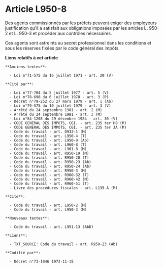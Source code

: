 # Article L950-8

Des agents commissionnés par les préfets peuvent exiger des employeurs justification qu'il a satisfait aux obligations
imposées par les articles L. 950-2 et L. 950-3 et procéder aux contrôles nécessaires.

Ces agents sont astreints au secret professionnel dans les conditions et sous les réserves fixées par le code général des
impôts.

**Liens relatifs à cet article**

	**Anciens textes**:

	  - Loi n°71-575 du 16 juillet 1971 - art. 20 (V)

	**Cité par**:

	  - Loi n°77-704 du 5 juillet 1977 - art. 5 (V)
	  - Loi n°78-698 du 6 juillet 1978 - art. 3 (P)
	  - Décret n°79-252 du 27 mars 1979 - art. 1 (Ab)
	  - Loi n°79-575 du 10 juillet 1979 - art. 3 (V)
	  - Arrêté du 24 septembre 1981 - art. 2 (M)
	  - Arrêté du 24 septembre 1981 - art. 3 (M)
	  - Loi n°84-1208 du 29 décembre 1984 - art. 30 (V)
	  - CODE GENERAL DES IMPOTS, CGI. - art. 235 ter HB (M)
	  - CODE GENERAL DES IMPOTS, CGI. - art. 235 ter JA (M)
	  - Code du travail - art. D932-1 (M)
	  - Code du travail - art. L950-4 (T)
	  - Code du travail - art. L950-9 (Ab)
	  - Code du travail - art. L960-8 (T)
	  - Code du travail - art. L961-8 (M)
	  - Code du travail - art. R950-19 (M)
	  - Code du travail - art. R950-20 (T)
	  - Code du travail - art. R950-23 (Ab)
	  - Code du travail - art. R950-24 (Ab)
	  - Code du travail - art. R950-3 (M)
	  - Code du travail - art. R960-32 (T)
	  - Code du travail - art. R960-42 (M)
	  - Code du travail - art. R960-51 (T)
	  - Livre des procédures fiscales - art. L135 A (M)

	**Cite**:

	  - Code du travail - art. L950-2 (M)
	  - Code du travail - art. L950-3 (M)

	**Nouveaux textes**:

	  - Code du travail - art. L951-13 (AbD)

	**Liens**:

	  - TXT_SOURCE: Code du travail - art. R950-23 (Ab)

	**Codifié par**:

	  - Décret n°73-1046 1973-11-15
